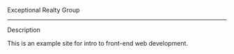 Exceptional Realty Group 

------ 


Description 

This is an example site for intro to front-end web development. 



